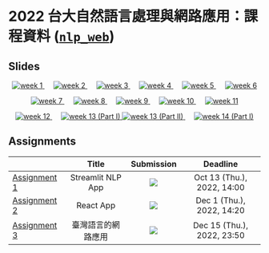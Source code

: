# 2022 台大自然語言處理與網路應用：課程資料 ([`nlp_web`](https://lopentu.github.io/nlp_web/))

## Slides

<!-- https://shields.io/ -->
<p align="center">
    <a href="https://lopentu.github.io/nlp_web/slides/week1.html" target="_blank" rel="noreferrer noopener">
        <img src="https://img.shields.io/badge/slides-week%201-ff0000" alt="week 1" />
    </a>
    &emsp;
    <a href="https://lopentu.github.io/nlp_web/slides/week2.html" target="_blank" rel="noreferrer noopener">
        <img src="https://img.shields.io/badge/slides-week%202-ffb400" alt="week 2" />
    </a>
    &emsp;
    <a href="https://lopentu.github.io/nlp_web/slides/week3.html" target="_blank" rel="noreferrer noopener">
        <img src="https://img.shields.io/badge/slides-week%203-fff800" alt="week 3" />
    </a>
    &emsp;
    <a href="https://lopentu.github.io/nlp_web/slides/week4.html" target="_blank" rel="noreferrer noopener">
        <img src="https://img.shields.io/badge/slides-week%204-bfff00" alt="week 4" />
    </a>
    &emsp;
    <a href="https://lopentu.github.io/nlp_web/slides/week5.html" target="_blank" rel="noreferrer noopener">
        <img src="https://img.shields.io/badge/slides-week%205-3bff00" alt="week 5" />
    </a>
    &emsp;
    <a href="https://lopentu.github.io/nlp_web/slides/week6.html" target="_blank" rel="noreferrer noopener">
        <img src="https://img.shields.io/badge/slides-week%206-00ff00" alt="week 6" />
    </a>
</p>
<p align="center">
    <a href="https://www.w3schools.com/js" target="_blank" rel="noreferrer noopener">
        <img src="https://img.shields.io/badge/website%20(W3%20School)-week%207-00ff5a" alt="week 7" />
    </a>
    &emsp;
    <a href="https://lopentu.github.io/nlp_web/slides/week8.html" target="_blank" rel="noreferrer noopener">
        <img src="https://img.shields.io/badge/slides-week%208-00ffce" alt="week 8" />
    </a>
    &emsp;
    <a href="https://lopentu.github.io/nlp_web/slides/week9.pdf#view=Fit" target="_blank" rel="noreferrer noopener">
        <img src="https://img.shields.io/badge/slides-week%209-00d2ff" alt="week 9" />
    </a>
    &emsp;
    <a href="https://lopentu.github.io/nlp_web/slides/week10.pdf#view=Fit" target="_blank" rel="noreferrer noopener">
        <img src="https://img.shields.io/badge/slides-week%2010-0078ff" alt="week 10" />
    </a>
    &emsp;
    <a href="https://lopentu.github.io/nlp_web/slides/week11.html" target="_blank" rel="noreferrer noopener">
        <img src="https://img.shields.io/badge/slides-week%2011-0000ff" alt="week 11" />
    </a>
</p>
<p align="center">
    <a href="https://hackmd.io/@howard-haowen/webapps" target="_blank" rel="noreferrer noopener">
        <img src="https://img.shields.io/badge/slides-week%2012-7000ff" alt="week 12" />
    </a>
    &emsp;
    <a href="https://lopentu.github.io/nlp_web/slides/week13.html" target="_blank" rel="noreferrer noopener">
        <img src="https://img.shields.io/badge/slides-week%2013%20(Part%20I)-ff00ff" alt="week 13 (Part I)" />
    </a>
    <a href="https://lopentu.github.io/nlp_web/slides/week13_NLPweb-JSnTF.pdf#view=Fit" target="_blank" rel="noreferrer noopener">
        <img src="https://img.shields.io/badge/slides-week%2013%20(Part%20II)-ff00ff" alt="week 13 (Part II)" />
    </a>
    &emsp;
    <a href="https://lopentu.github.io/nlp_web/slides/week14_NLP-web-React-steps.pdf#view=Fit" target="_blank" rel="noreferrer noopener">
        <img src="https://img.shields.io/badge/slides-week%2014-c600ff" alt="week 14 (Part I)" />
    </a>
</p>

## Assignments

 |                                                                                      | Title                                       |Submission                                            |Deadline      |
 | ------------------------------------------------------------------------------------ | :-----------------------------------------: | :--------------------------------------------------: | :------------: |
 | [Assignment 1](https://lopentu.github.io/nlp_web/slides/week4.html#31)               | Streamlit NLP App                           |[![](https://img.shields.io/date/1665640800?color=%23888&label=due)](https://classroom.github.com/a/7DktWB93) |  Oct 13 (Thu.), 2022, 14:00 
 | [Assignment 2](https://lopentu.github.io/nlp_web/slides/week10.pdf#view=Fit&page=51) | React App                                   |[![](https://img.shields.io/date/1669875600?color=%23888&label=due)](https://classroom.github.com/a/IS8F00FE) |  Dec 1 (Thu.), 2022, 14:20  
 | [Assignment 3](https://hackmd.io/@howard-haowen/webapps#/6)                          | 臺灣語言的網路應用                          |[![](https://img.shields.io/date/1671119400?color=red&label=due)](https://classroom.github.com/a/faDd107J) |  Dec 15 (Thu.), 2022, 23:50 
